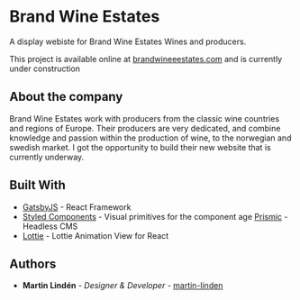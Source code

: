 # Brand Wine Estates

A display webiste for Brand Wine Estates Wines and producers. 

This project is available online at [brandwineeestates.com](https://www.brandwineestates.com/) and is currently under construction

## About the company
Brand Wine Estates work with producers from the classic wine countries and regions of Europe. Their producers are very dedicated, and combine knowledge and passion within the production of wine, to the norwegian and swedish market. I got the opportunity to build their new website that is currently underway.

## Built With

* [GatsbyJS](https://www.gatsbyjs.org/) - React Framework
* [Styled Components](https://styled-components.com/) - Visual primitives for the component age
  [Prismic](https://prismic.io/) - Headless CMS 
* [Lottie](https://www.npmjs.com/package/react-lottie) - Lottie Animation View for React 

## Authors

* **Martin Lindén** - *Designer & Developer* - [martin-linden](https://github.com/martin-linden)
